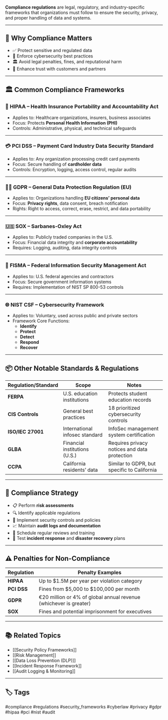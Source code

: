 **Compliance regulations** are legal, regulatory, and industry-specific frameworks that organizations must follow to ensure the security, privacy, and proper handling of data and systems.

---

## 🎯 Why Compliance Matters

- ✅ Protect sensitive and regulated data
- 🧠 Enforce cybersecurity best practices
- 🏛 Avoid legal penalties, fines, and reputational harm
- 🔐 Enhance trust with customers and partners

---

## 🏛 Common Compliance Frameworks

### 🔐 **HIPAA** – Health Insurance Portability and Accountability Act

- Applies to: Healthcare organizations, insurers, business associates
- Focus: Protects **Personal Health Information (PHI)**
- Controls: Administrative, physical, and technical safeguards

---

### 💳 **PCI DSS** – Payment Card Industry Data Security Standard

- Applies to: Any organization processing credit card payments
- Focus: Secure handling of **cardholder data**
- Controls: Encryption, logging, access control, regular audits

---

### 🧑‍⚖️ **GDPR** – General Data Protection Regulation (EU)

- Applies to: Organizations handling **EU citizens’ personal data**
- Focus: **Privacy rights**, data consent, breach notification
- Rights: Right to access, correct, erase, restrict, and data portability

---

### 🇺🇸 **SOX** – Sarbanes-Oxley Act

- Applies to: Publicly traded companies in the U.S.
- Focus: Financial data integrity and **corporate accountability**
- Requires: Logging, auditing, data integrity controls

---

### 🏢 **FISMA** – Federal Information Security Management Act

- Applies to: U.S. federal agencies and contractors
- Focus: Secure government information systems
- Requires: Implementation of NIST SP 800-53 controls

---

### 🌐 **NIST CSF** – Cybersecurity Framework

- Applies to: Voluntary, used across public and private sectors
- Framework Core Functions:
  - **Identify**
  - **Protect**
  - **Detect**
  - **Respond**
  - **Recover**

---

## 📦 Other Notable Standards & Regulations

| Regulation/Standard | Scope                                | Notes                                         |
|----------------------|---------------------------------------|-----------------------------------------------|
| **FERPA**            | U.S. education institutions           | Protects student education records            |
| **CIS Controls**     | General best practices                | 18 prioritized cybersecurity controls         |
| **ISO/IEC 27001**    | International infosec standard        | InfoSec management system certification       |
| **GLBA**             | Financial institutions (U.S.)         | Requires privacy notices and data protection  |
| **CCPA**             | California residents’ data            | Similar to GDPR, but specific to California   |

---

## 🧾 Compliance Strategy

- 📋 Perform **risk assessments**
- 🔍 Identify applicable regulations
- 🔐 Implement security controls and policies
- 📈 Maintain **audit logs and documentation**
- 📆 Schedule regular reviews and training
- 🧪 Test **incident response** and **disaster recovery** plans

---

## ⚠️ Penalties for Non-Compliance

| Regulation | Penalty Examples                                       |
|------------|---------------------------------------------------------|
| **HIPAA**  | Up to $1.5M per year per violation category             |
| **PCI DSS**| Fines from $5,000 to $100,000 per month                 |
| **GDPR**   | €20 million or 4% of global annual revenue (whichever is greater) |
| **SOX**    | Fines and potential imprisonment for executives         |

---

## 📚 Related Topics

- [[Security Policy Frameworks]]
- [[Risk Management]]
- [[Data Loss Prevention (DLP)]]
- [[Incident Response Framework]]
- [[Audit Logging & Monitoring]]

---

## 🏷 Tags

#compliance #regulations #security_frameworks #cyberlaw #privacy #gdpr #hipaa #pci #nist #audit
